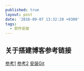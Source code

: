 ```yaml
---
published: true
layout: post
date: '2016-09-07 13:32:20 +0300'
tags:
  - 软件安装
---
```

## 关于搭建博客参考链接

[参考1](https://blog.csdn.net/pipisorry/article/details/51707366)
[参考2](https://blog.csdn.net/Lrici/article/details/76133799)
[安装Git](https://www.liaoxuefeng.com/wiki/896043488029600/896067074338496)
